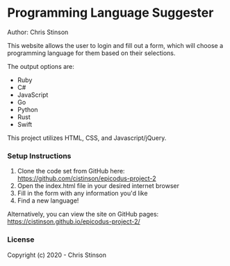 # Programming Language Suggester

Author: Chris Stinson

This website allows the user to login and fill out a form, which will choose a programming language for them based on their selections. 

The output options are:
* Ruby
* C#
* JavaScript
* Go
* Python
* Rust
* Swift

This project utilizes HTML, CSS, and Javascript/jQuery. 

### Setup Instructions

1. Clone the code set from GitHub here: https://github.com/cistinson/epicodus-project-2
2. Open the index.html file in your desired internet browser
3. Fill in the form with any information you'd like
4. Find a new language!

Alternatively, you can view the site on GitHub pages: https://cistinson.github.io/epicodus-project-2/

### License

Copyright (c) 2020 - Chris Stinson